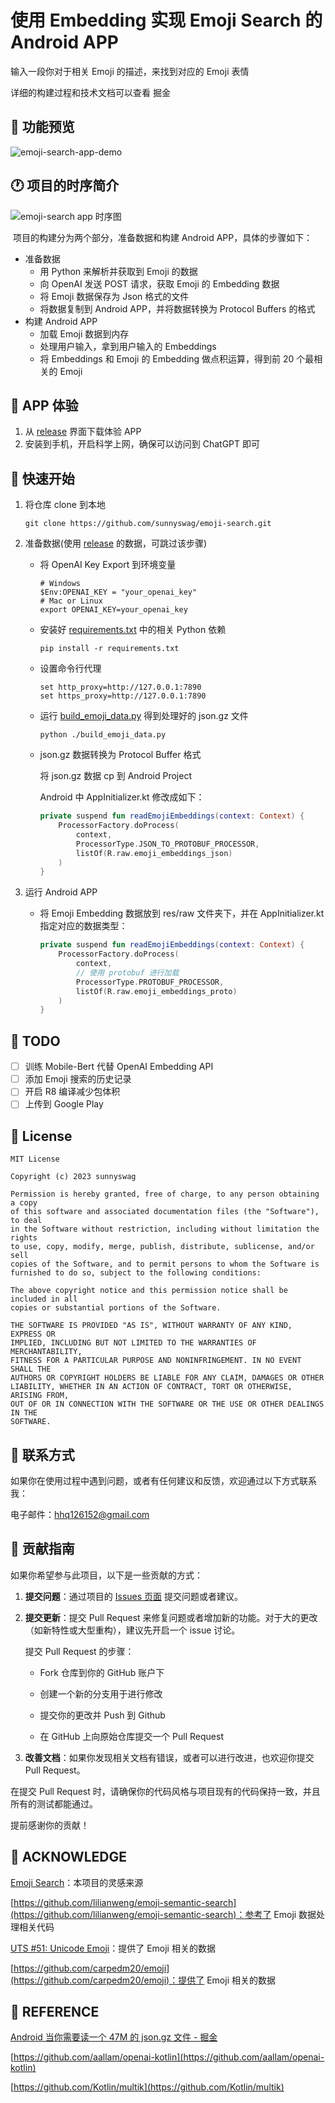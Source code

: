 # 使用 Embedding 实现 Emoji Search 的 Android APP

输入一段你对于相关 Emoji 的描述，来找到对应的 Emoji 表情

详细的构建过程和技术文档可以查看 掘金

## 🎥 功能预览

![emoji-search-app-demo](./assets/emoji-search-app-demo.gif)

## 🕐 项目的时序简介

![emoji-search app 时序图](./assets/emoji-search-app.drawio.png)

​	项目的构建分为两个部分，准备数据和构建 Android APP，具体的步骤如下：

- 准备数据
  - 用 Python 来解析并获取到 Emoji 的数据
  - 向 OpenAI 发送 POST 请求，获取 Emoji 的 Embedding 数据
  - 将 Emoji 数据保存为 Json 格式的文件
  - 将数据复制到 Android APP，并将数据转换为 Protocol Buffers 的格式
- 构建 Android APP
  - 加载 Emoji 数据到内存
  - 处理用户输入，拿到用户输入的 Embeddings
  - 将 Embeddings 和 Emoji 的 Embedding 做点积运算，得到前 20 个最相关的 Emoji

## 📱 APP 体验

1. 从 [release](https://github.com/sunnyswag/emoji-search/releases/tag/v1.1.0) 界面下载体验 APP
2. 安装到手机，开启科学上网，确保可以访问到 ChatGPT 即可

## 🚀 快速开始

1. 将仓库 clone 到本地

   ```shell
   git clone https://github.com/sunnyswag/emoji-search.git
   ```

2. 准备数据(使用 [release](https://github.com/sunnyswag/emoji-search/releases/tag/v1.0.1-beta) 的数据，可跳过该步骤)

   * 将 OpenAI Key Export 到环境变量

     ```shell
     # Windows
     $Env:OPENAI_KEY = "your_openai_key"
     # Mac or Linux
     export OPENAI_KEY=your_openai_key
     ```

   * 安装好 [requirements.txt](https://github.com/sunnyswag/emoji-search/blob/main/Python/requirements.txt) 中的相关 Python 依赖

     ```shell
     pip install -r requirements.txt
     ```

   * 设置命令行代理

     ```shell
     set http_proxy=http://127.0.0.1:7890
     set https_proxy=http://127.0.0.1:7890
     ```

   * 运行 [build_emoji_data.py](https://github.com/sunnyswag/emoji-search/blob/main/Python/build_emoji_data.py) 得到处理好的 json.gz 文件

     ```shell
     python ./build_emoji_data.py
     ```

   * json.gz 数据转换为 Protocol Buffer 格式

     将 json.gz 数据 cp 到 Android Project

     Android 中 AppInitializer.kt 修改成如下：

     ```Kotlin
     private suspend fun readEmojiEmbeddings(context: Context) {
         ProcessorFactory.doProcess(
             context,
             ProcessorType.JSON_TO_PROTOBUF_PROCESSOR,
             listOf(R.raw.emoji_embeddings_json)
         )
     }
     ```

3. 运行 Android  APP

   * 将 Emoji Embedding 数据放到 res/raw 文件夹下，并在 AppInitializer.kt 指定对应的数据类型：

     ```kotlin
     private suspend fun readEmojiEmbeddings(context: Context) {
         ProcessorFactory.doProcess(
             context,
             // 使用 protobuf 进行加载
             ProcessorType.PROTOBUF_PROCESSOR,
             listOf(R.raw.emoji_embeddings_proto)
         )
     }
     ```

## 📝 TODO

- [ ] 训练 Mobile-Bert 代替 OpenAI Embedding API
- [ ] 添加 Emoji 搜索的历史记录
- [ ]  开启 R8 编译减少包体积
- [ ] 上传到 Google Play

## 📜 License

```
MIT License

Copyright (c) 2023 sunnyswag

Permission is hereby granted, free of charge, to any person obtaining a copy
of this software and associated documentation files (the "Software"), to deal
in the Software without restriction, including without limitation the rights
to use, copy, modify, merge, publish, distribute, sublicense, and/or sell
copies of the Software, and to permit persons to whom the Software is
furnished to do so, subject to the following conditions:

The above copyright notice and this permission notice shall be included in all
copies or substantial portions of the Software.

THE SOFTWARE IS PROVIDED "AS IS", WITHOUT WARRANTY OF ANY KIND, EXPRESS OR
IMPLIED, INCLUDING BUT NOT LIMITED TO THE WARRANTIES OF MERCHANTABILITY,
FITNESS FOR A PARTICULAR PURPOSE AND NONINFRINGEMENT. IN NO EVENT SHALL THE
AUTHORS OR COPYRIGHT HOLDERS BE LIABLE FOR ANY CLAIM, DAMAGES OR OTHER
LIABILITY, WHETHER IN AN ACTION OF CONTRACT, TORT OR OTHERWISE, ARISING FROM,
OUT OF OR IN CONNECTION WITH THE SOFTWARE OR THE USE OR OTHER DEALINGS IN THE
SOFTWARE.
```

## 📧 联系方式

如果你在使用过程中遇到问题，或者有任何建议和反馈，欢迎通过以下方式联系我：

电子邮件：[hhq126152@gmail.com](mailto:hhq126152@gmail.com)

## 🤝 贡献指南

如果你希望参与此项目，以下是一些贡献的方式：

1. **提交问题**：通过项目的 [Issues 页面](https://github.com/sunnyswag/emoji-search/issues) 提交问题或者建议。

2. **提交更新**：提交 Pull Request 来修复问题或者增加新的功能。对于大的更改（如新特性或大型重构），建议先开启一个 issue 讨论。

   提交 Pull Request 的步骤：

   - Fork 仓库到你的 GitHub 账户下

   - 创建一个新的分支用于进行修改

   - 提交你的更改并 Push 到 Github

   - 在 GitHub 上向原始仓库提交一个 Pull Request

3. **改善文档**：如果你发现相关文档有错误，或者可以进行改进，也欢迎你提交 Pull Request。

在提交 Pull Request 时，请确保你的代码风格与项目现有的代码保持一致，并且所有的测试都能通过。

提前感谢你的贡献！

## 🙏 ACKNOWLEDGE

[Emoji Search](https://www.emojisearch.app/)：本项目的灵感来源

[https://github.com/lilianweng/emoji-semantic-search](https://github.com/lilianweng/emoji-semantic-search)：参考了 Emoji 数据处理相关代码

[UTS #51: Unicode Emoji](https://www.unicode.org/reports/tr51/tr51-21.html)：提供了 Emoji 相关的数据

[https://github.com/carpedm20/emoji](https://github.com/carpedm20/emoji)：提供了 Emoji 相关的数据

## 🔗 REFERENCE

[Android 当你需要读一个 47M 的 json.gz 文件 - 掘金](https://juejin.cn/post/7253744712409071673)

[https://github.com/aallam/openai-kotlin](https://github.com/aallam/openai-kotlin)

[https://github.com/Kotlin/multik](https://github.com/Kotlin/multik)
